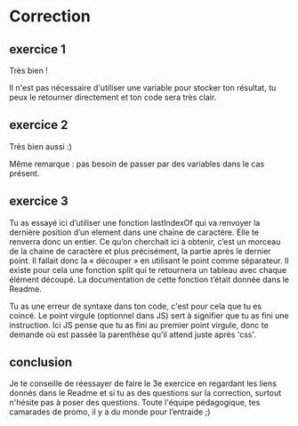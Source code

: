 # Correction

## exercice 1

Très bien !

Il n'est pas nécessaire d'utiliser une variable pour stocker ton résultat, tu peux le retourner directement et ton code sera très clair.

## exercice 2

Très bien aussi :)

Même remarque : pas besoin de passer par des variables dans le cas présent.

## exercice 3

Tu as essayé ici d’utiliser une fonction lastIndexOf qui va renvoyer la  dernière position d’un element dans une chaine de caractère. Elle te renverra donc un entier. Ce qu’on cherchait ici à obtenir, c’est un morceau de la chaine de caractère et plus précisément, la partie après le dernier point. Il fallait donc la « découper » en utilisant le point comme séparateur. Il existe pour cela une fonction split qui te retournera un tableau avec chaque élément découpé. La documentation de cette fonction t’était donnée dans le Readme.

Tu as une erreur de syntaxe dans ton code, c'est pour cela que tu es coincé. Le point virgule (optionnel dans JS) sert à signifier que tu as fini une instruction. Ici JS pense que tu as fini au premier point virgule, donc te demande où est passée la parenthèse qu'il attend juste après 'css'.

## conclusion

Je te conseille de réessayer de faire le 3e exercice en regardant les liens donnés dans le Readme et si tu as des questions sur la correction, surtout n'hésite pas à poser des questions. Toute l'équipe pédagogique, tes camarades de promo, il y a du monde pour l’entraide ;)
